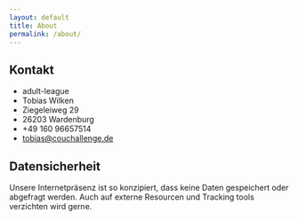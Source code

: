 ```yaml
---
layout: default
title: About
permalink: /about/
---
```


## Kontakt

- adult-league
- Tobias Wilken
- Ziegeleiweg 29
- 26203 Wardenburg
- +49 160 96657514
- tobias@couchallenge.de

## Datensicherheit

Unsere Internetpräsenz ist so konzipiert, dass keine Daten gespeichert oder abgefragt werden. Auch auf externe Resourcen und Tracking tools verzichten wird gerne.